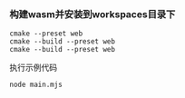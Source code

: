 ### 构建wasm并安装到workspaces目录下
 

```shell
cmake --preset web
cmake --build --preset web
cmake --build --preset web
```

执行示例代码

```bash
node main.mjs 
```
